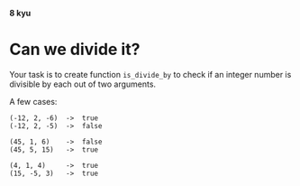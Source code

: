 **8 kyu**
# Can we divide it?

Your task is to create function `is_divide_by` to check if an integer number is divisible by each out of two arguments.

A few cases:

```
(-12, 2, -6)  ->  true
(-12, 2, -5)  ->  false

(45, 1, 6)    ->  false
(45, 5, 15)   ->  true

(4, 1, 4)     ->  true
(15, -5, 3)   ->  true
```
